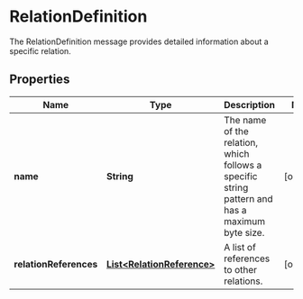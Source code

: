 

# RelationDefinition

The RelationDefinition message provides detailed information about a specific relation.

## Properties

| Name | Type | Description | Notes |
|------------ | ------------- | ------------- | -------------|
|**name** | **String** | The name of the relation, which follows a specific string pattern and has a maximum byte size. |  [optional] |
|**relationReferences** | [**List&lt;RelationReference&gt;**](RelationReference.md) | A list of references to other relations. |  [optional] |



